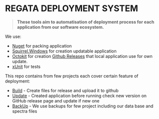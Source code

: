 # REGATA DEPLOYMENT SYSTEM

> **These tools aim to automatisation of deployment process for each application from our software ecosystem.**

We use:

* [Nuget](https://docs.microsoft.com/en-us/nuget/reference/nuget-exe-cli-reference) for packing application
* [Squirrel.Windows](https://github.com/Squirrel/Squirrel.Windows) for creation updatable application
* [Octokit](https://github.com/octokit/octokit.net) for creation [Github Releases](https://help.github.com/en/github/administering-a-repository/about-releases) that local application use for own update.
* [xUnit](https://xunit.net/) for tests

This repo contains from few projects each cover certain feature of deployment:
* [Build](https://github.com/regata-jinr/DeploymentSystem/tree/master/ReleaseSystem/README.md) - Create files for release and upload it to github 
* [Update](https://github.com/regata-jinr/DeploymentSystem/tree/master/UpdateSystem/README.md) - Created application before running check new version on GitHub release page and update if new one
* [BackUp](https://github.com/regata-jinr/DeploymentSystem/tree/master/BackUpSystem/README.md) - We use backups for few project including our data base and spectra files


